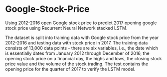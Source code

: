 # Google-Stock-Price
Using 2012-2016 open Google stock price to predict 2017 opening google stock price using Recurrent Neural Network stacked LSTM. 


The dataset is split into training data with Google stock price from the year 2012-2016 and testing data with stock price in 2017. The training data consists of 13,000 data points - there are six variables, i.e., the date which is essentially dates from January 2012 through December of 2016, the opening stock price on a financial day, the highs and lows, the closing stock price value and the volume of the stock trading. The test contains the opening price for the quarter of 2017 to verify the LSTM model. 

